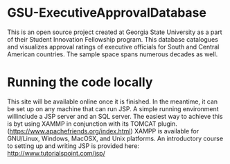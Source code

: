 # GSU-ExecutiveApprovalDatabase
This is an open source project created at Georgia State University as a part of their Student Innovation Fellowship program. This database catalogues and visualizes approval ratings of executive officials for South and Central American countries. The sample space spans numerous decades as well.

# Running the code locally
This site will be available online once it is finished. In the meantime, it can be set up on any machine that can run JSP.
A simple running environment willinclude a JSP server and an SQL server. The easiest way to achieve this is byt using XAMMP in conjunction with its TOMCAT plugin. (https://www.apachefriends.org/index.html) XAMPP is available for GNU/Linux, Windows, MacOSX, and Unix platforms. An introductory course to setting up and writing JSP is provided here:
http://www.tutorialspoint.com/jsp/
